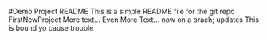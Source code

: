#Demo Project README
This is a simple README file for the git repo FirstNewProject
More text...
Even More Text... now on a brach; updates
This is bound yo cause trouble
